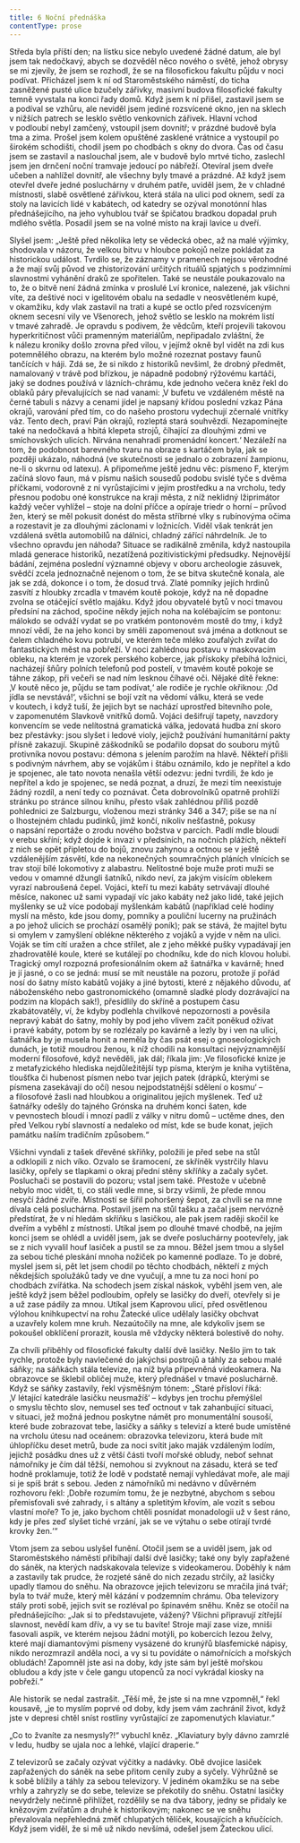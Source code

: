 ```yaml
---
title: 6 Noční přednáška
contentType: prose
---
```


<section>

Středa byla příští den; na lístku sice nebylo uvedené žádné datum, ale byl jsem tak nedočkavý, abych se dozvěděl něco nového o světě, jehož obrysy se mi zjevily, že jsem se rozhodl, že se na filosofickou fakultu půjdu v noci podívat. Přicházel jsem k ní od Staroměstského náměstí, do ticha zasněžené pusté ulice bzučely zářivky, masivní budova filosofické fakulty temně vyvstala na konci řady domů. Když jsem k ní přišel, zastavil jsem se a podíval se vzhůru, ale neviděl jsem jediné rozsvícené okno, jen na sklech v nižších patrech se lesklo světlo venkovních zářivek. Hlavní vchod v podloubí nebyl zamčený, vstoupil jsem dovnitř; v prázdné budově byla tma a zima. Prošel jsem kolem opuštěné zasklené vrátnice a vystoupil po širokém schodišti, chodil jsem po chodbách s okny do dvora. Čas od času jsem se zastavil a naslouchal jsem, ale v budově bylo mrtvé ticho, zaslechl jsem jen drnčení noční tramvaje jedoucí po nábřeží. Otevíral jsem dveře učeben a nahlížel dovnitř, ale všechny byly tmavé a prázdné. Až když jsem otevřel dveře jedné posluchárny v druhém patře, uviděl jsem, že v chladné místnosti, slabě osvětlené zářivkou, která stála na ulici pod oknem, sedí za stoly na lavicích lidé v kabátech, od katedry se ozýval monotónní hlas přednášejícího, na jeho vyhublou tvář se špičatou bradkou dopadal pruh mdlého světla. Posadil jsem se na volné místo na kraji lavice u dveří.

Slyšel jsem: „Ještě před několika lety se vědecká obec, až na malé výjimky, shodovala v názoru, že velkou bitvu v hloubce pokojů nelze pokládat za historickou událost. Tvrdilo se, že záznamy v pramenech nejsou věrohodné a že mají svůj původ ve zhistorizování určitých rituálů spjatých s podzimními slavnostmi vyhánění draků ze spořitelen. Také se neustále poukazovalo na to, že o bitvě není žádná zmínka v proslulé Lví kronice, nalezené, jak všichni víte, za deštivé noci v igelitovém obalu na sedadle v neosvětleném kupé, v okamžiku, kdy vlak zastavil na trati a kupé se octlo před rozsvíceným oknem secesní vily ve Všenorech, jehož světlo se lesklo na mokrém listí v tmavé zahradě. Je opravdu s podivem, že vědcům, kteří projevili takovou hyperkritičnost vůči pramenným materiálům, nepřipadalo zvláštní, že k nálezu kroniky došlo zrovna před vilou, v jejímž okně byl vidět na zdi kus potemnělého obrazu, na kterém bylo možné rozeznat postavy faunů tančících v háji. Zdá se, že si nikdo z historiků nevšiml, že drobný předmět, namalovaný v trávě pod břízkou, je nápadně podobný rýžovému kartáči, jaký se dodnes používá v lázních-chrámu, kde jednoho večera kněz řekl do oblaků páry převalujících se nad vanami: ‚V bufetu ve vzdáleném městě na černé tabuli s názvy a cenami jídel je napsaný křídou poslední vzkaz Pána okrajů, varování před tím, co do našeho prostoru vydechují zčernalé vnitřky váz. Tento dech, praví Pán okrajů, rozleptá stará souhvězdí. Nezapomínejte také na nedočkavá a hbitá klepeta strojů, číhající za dlouhými zdmi ve smíchovských ulicích. Nirvána nenahradí promenádní koncert.‘ Nezáleží na tom, že podobnost barevného tvaru na obraze s kartáčem byla, jak se později ukázalo, náhodná (ve skutečnosti se jednalo o zobrazení žampionu, ne-li o skvrnu od latexu). A připomeňme ještě jednu věc: písmeno F, kterým začíná slovo faun, má v písmu našich sousedů podobu svislé tyče s dvěma příčkami, vodorovně z ní vyrůstajícími v jejím prostředku a na vrcholu, tedy přesnou podobu oné konstrukce na kraji města, z níž neklidný lžiprimátor každý večer vyhlížel – stoje na dolní příčce a opíraje triedr o horní – průvod žen, který se měl pokusit donést do města stříbrné vlky s rubínovýma očima a rozestavit je za dlouhými záclonami v ložnicích. Viděl však tenkrát jen vzdálená světla automobilů na dálnici, chladný zářící náhrdelník. Je to všechno opravdu jen náhoda? Situace se radikálně změnila, když nastoupila mladá generace historiků, nezatížená pozitivistickými předsudky. Nejnovější bádání, zejména poslední významné objevy v oboru archeologie zásuvek, svědčí zcela jednoznačně nejenom o tom, že se bitva skutečně konala, ale jak se zdá, dokonce i o tom, že dosud trvá. Zlaté pomníky jejích hrdinů zasvítí z hloubky zrcadla v tmavém koutě pokoje, když na ně dopadne zvolna se otáčející světlo majáku. Když jdou obyvatelé bytů v noci tmavou předsíní na záchod, spočine někdy jejich noha na kolébajícím se pontonu: málokdo se odváží vydat se po vratkém pontonovém mostě do tmy, i když mnozí vědí, že na jeho konci by směli zapomenout svá jména a dotknout se čelem chladného kovu potrubí, ve kterém teče mléko zoufalých zvířat do fantastických měst na pobřeží. V noci zahlédnou postavu v maskovacím obleku, na kterém je vzorek perského koberce, jak přískoky přebíhá ložnici, nacházejí šňůry polních telefonů pod postelí, v tmavém koutě pokoje se táhne zákop, při večeři se nad ním lesknou číhavé oči. Nějaké dítě řekne: ‚V koutě něco je, půjdu se tam podívat,‘ ale rodiče je rychle okřiknou: ‚Od jídla se nevstává!‘, všichni se bojí vzít na vědomí válku, která se vede v koutech, i když tuší, že jejich byt se nachází uprostřed bitevního pole, v zapomenutém Slavkově vnitřků domů. Vojáci dešifrují tapety, navzdory konvencím se vede nelítostná gramatická válka, jedovatá hudba zní skoro bez přestávky: jsou slyšet i ledové violy, jejichž používání humanitární pakty přísně zakazují. Skupině záškodníků se podařilo dopsat do souboru mýtů protivníka novou postavu: démona s jelením parožím na hlavě. Někteří přišli s podivným návrhem, aby se vojákům i štábu oznámilo, kdo je nepřítel a kdo je spojenec, ale tato novota nenašla větší odezvu: jedni tvrdili, že kdo je nepřítel a kdo je spojenec, se nedá poznat, a druzí, že mezi tím neexistuje žádný rozdíl, a není tedy co poznávat. Četa dobrovolníků opatrně prohlíží stránku po stránce silnou knihu, přesto však zahlédnou příliš pozdě pohlednici ze Salzburgu, vloženou mezi stránky 346 a 347; píše se na ní o lhostejném chladu pudinků, jímž končí, nikoliv nešťastně, pokusy o napsání reportáže o zrodu nového božstva v parcích. Padlí mdle bloudí v erebu skříní; když dojde k invazi v předsíních, na nočních plážích, někteří z nich se opět připletou do bojů, znovu zahynou a octnou se v ještě vzdálenějším zásvětí, kde na nekonečných soumračných pláních vlnících se trav stojí bílé lokomotivy z alabastru. Nelítostné boje muže proti muži se vedou v omamné džungli šatníků, nikdo neví, za jakým visícím oblekem vyrazí nabroušená čepel. Vojáci, kteří tu mezi kabáty setrvávají dlouhé měsíce, nakonec už sami vypadají víc jako kabáty než jako lidé, také jejich myšlenky se už více podobají myšlenkám kabátů (například celé hodiny myslí na město, kde jsou domy, pomníky a pouliční lucerny na pružinách a po jehož ulicích se prochází osamělý poník); pak se stává, že majitel bytu si omylem v zamyšlení oblékne některého z vojáků a vyjde v něm na ulici. Voják se tím cítí uražen a chce střílet, ale z jeho měkké pušky vypadávají jen zhadrovatělé koule, které se kutálejí po chodníku, kde do nich klovou holubi. Tragický omyl rozpozná profesionálním okem až šatnářka v kavárně; hned je jí jasné, o co se jedná: musí se mít neustále na pozoru, protože jí pořád nosí do šatny místo kabátů vojáky a jiné bytosti, které z nějakého důvodu, ať náboženského nebo gastronomického (omamně sladké plody dozrávající na podzim na klopách sak!), přesídlily do skříně a postupem času zkabátovatěly, ví, že kdyby podlehla chvilkové nepozornosti a pověsila nepravý kabát do šatny, mohly by pod jeho vlivem začít poněkud ožívat i pravé kabáty, potom by se rozlézaly po kavárně a lezly by i ven na ulici, šatnářka by je musela honit a neměla by čas psát esej o gnoseologických dunách, je totiž moudrou ženou, k níž chodili na konsultaci nejvýznamnější moderní filosofové, když nevěděli, jak dál; říkala jim: ‚Ve filosofické knize je z metafyzického hlediska nejdůležitější typ písma, kterým je kniha vytištěna, tloušťka či hubenost písmen nebo tvar jejich patek (drápků, kterými se písmena zasekávají do očí) nesou nejpodstatnější sdělení o kosmu‘ – a filosofové žasli nad hloubkou a originalitou jejích myšlenek. Teď už šatnářky odešly do tajného Grónska na druhém konci šaten, kde v pevnostech bloudí i mnozí padlí z války v nitru domů – uctěme dnes, den před Velkou rybí slavností a nedaleko od míst, kde se bude konat, jejich památku naším tradičním způsobem.“

Všichni vyndali z tašek dřevěné skříňky, položili je před sebe na stůl a odklopili z nich víko. Ozvalo se šramocení, ze skříněk vystrčily hlavu lasičky, opřely se tlapkami o okraj přední stěny skříňky a začaly syčet. Posluchači se postavili do pozoru; vstal jsem také. Přestože v učebně nebylo moc vidět, ti, co stáli vedle mne, si brzy všimli, že přede mnou nesyčí žádné zvíře. Místností se šířil pohoršený šepot, za chvíli se na mne dívala celá posluchárna. Postavil jsem na stůl tašku a začal jsem nervózně předstírat, že v ní hledám skříňku s lasičkou, ale pak jsem raději skočil ke dveřím a vyběhl z místnosti. Utíkal jsem po dlouhé tmavé chodbě, na jejím konci jsem se ohlédl a uviděl jsem, jak se dveře posluchárny pootevřely, jak se z nich vyvalil houf lasiček a pustil se za mnou. Běžel jsem tmou a slyšel za sebou tiché pleskání mnoha nožiček po kamenné podlaze. To je dobré, myslel jsem si, pět let jsem chodil po těchto chodbách, někteří z mých někdejších spolužáků tady ve dne vyučují, a mne tu za noci honí po chodbách zvířátka. Na schodech jsem získal náskok, vyběhl jsem ven, ale ještě když jsem běžel podloubím, opřely se lasičky do dveří, otevřely si je a už zase pádily za mnou. Utíkal jsem Kaprovou ulicí, před osvětlenou výlohou knihkupectví na rohu Žatecké ulice udělaly lasičky obchvat a uzavřely kolem mne kruh. Nezaútočily na mne, ale kdykoliv jsem se pokoušel obklíčení prorazit, kousla mě vždycky některá bolestivě do nohy.

Za chvíli přiběhly od filosofické fakulty další dvě lasičky. Nešlo jim to tak rychle, protože byly navlečené do jakýchsi postrojů a táhly za sebou malé sáňky; na sáňkách stála televize, na níž byla připevněná videokamera. Na obrazovce se šklebil obličej muže, který přednášel v tmavé posluchárně. Když se sáňky zastavily, řekl výsměšným tónem: „Staré přísloví říká: ‚V létající katedrále lasičku neusmažíš‘ – kdybys jen trochu přemýšlel o smyslu těchto slov, nemusel ses teď octnout v tak zahanbující situaci, v situaci, jež možná jednou poskytne námět pro monumentální sousoší, které bude zobrazovat tebe, lasičky a sáňky s televizí a které bude umístěné na vrcholu útesu nad oceánem: obrazovka televizoru, která bude mít úhlopříčku deset metrů, bude za noci svítit jako maják vzdáleným lodím, jejichž posádku dnes už z větší části tvoří mořské obludy, neboť sehnat námořníky je čím dál těžší, nemohou si zvyknout na zásadu, která se teď hodně proklamuje, totiž že lodě v podstatě nemají vyhledávat moře, ale mají si je spíš brát s sebou. Jeden z námořníků mi nedávno v důvěrném rozhovoru řekl: ‚Dobře rozumím tomu, že je nezbytné, abychom s sebou přemisťovali své zahrady, i s altány a spletitým křovím, ale vozit s sebou vlastní moře? To je, jako bychom chtěli posnídat monadologii už v šest ráno, kdy je přes zeď slyšet tiché vrzání, jak se ve výtahu o sebe otírají tvrdé krovky žen.‘“

Vtom jsem za sebou uslyšel funění. Otočil jsem se a uviděl jsem, jak od Staroměstského náměstí přibíhají další dvě lasičky; také ony byly zapřažené do sáněk, na kterých nadskakovala televize s videokamerou. Doběhly k nám a zastavily tak prudce, že rozjeté sáně do nich zezadu strčily, až lasičky upadly tlamou do sněhu. Na obrazovce jejich televizoru se mračila jiná tvář; byla to tvář muže, který měl kázání v podzemním chrámu. Oba televizory stály proti sobě, jejich svit se rozléval po špinavém sněhu. Kněz se otočil na přednášejícího: „Jak si to představujete, vážený? Všichni připravují zítřejší slavnost, nevědí kam dřív, a vy se tu bavíte! Stroje mají zase vize, mniši fasovali aspik, ve kterém nejsou žádní motýli, po kobercích lezou želvy, které mají diamantovými písmeny vysázené do krunýřů blasfemické nápisy, nikdo nerozmrazil anděla noci, a vy si tu povídáte o námořnících a mořských obludách! Zapomněl jste asi na doby, kdy jste sám byl ještě mořskou obludou a kdy jste v čele gangu utopenců za nocí vykrádal kiosky na pobřeží.“

Ale historik se nedal zastrašit. „Těší mě, že jste si na mne vzpomněl,“ řekl kousavě, „je to myslím poprvé od doby, kdy jsem vám zachránil život, když jste v depresi chtěl sníst rostliny vyrůstající ze zapomenutých klaviatur.“

„Co to žvaníte za nesmysly?!“ vybuchl kněz. „Klaviatury byly dávno zamrzlé v ledu, hudby se ujala noc a lehké, vlající draperie.“

Z televizorů se začaly ozývat výčitky a nadávky. Obě dvojice lasiček zapřažených do sáněk na sebe přitom cenily zuby a syčely. Výhrůžně se k sobě blížily a táhly za sebou televizory. V jediném okamžiku se na sebe vrhly a zahryzly se do sebe, televize se překotily do sněhu. Ostatní lasičky nevydržely nečinně přihlížet, rozdělily se na dva tábory, jedny se přidaly ke knězovým zvířatům a druhé k historikovým; nakonec se ve sněhu převalovala nepřehledná změť chlupatých tělíček, kousajících a kňučících. Když jsem viděl, že si mě už nikdo nevšímá, odešel jsem Žateckou ulicí.

</section>
